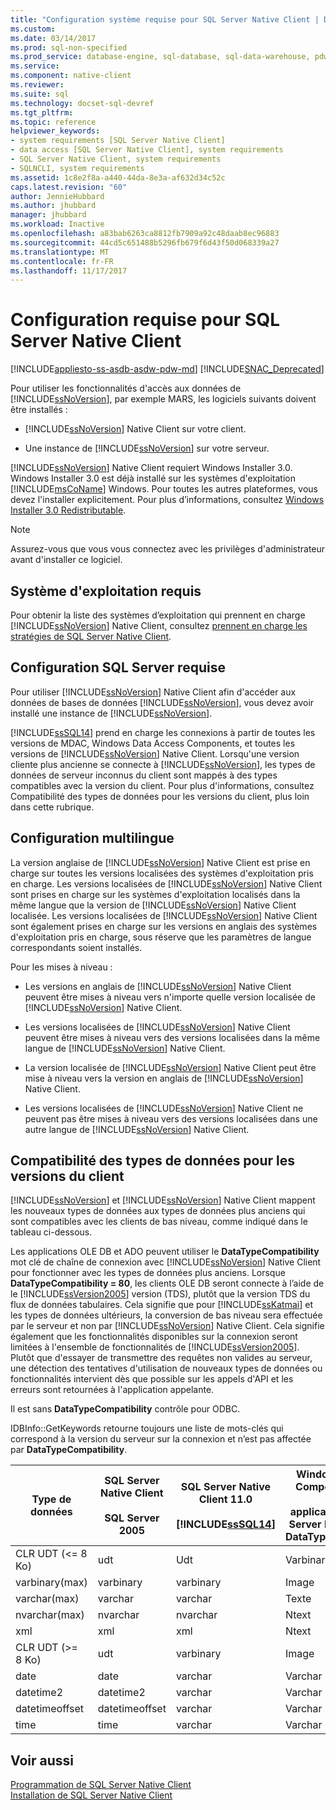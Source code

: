 ```yaml
---
title: "Configuration système requise pour SQL Server Native Client | Documents Microsoft"
ms.custom: 
ms.date: 03/14/2017
ms.prod: sql-non-specified
ms.prod_service: database-engine, sql-database, sql-data-warehouse, pdw
ms.service: 
ms.component: native-client
ms.reviewer: 
ms.suite: sql
ms.technology: docset-sql-devref
ms.tgt_pltfrm: 
ms.topic: reference
helpviewer_keywords:
- system requirements [SQL Server Native Client]
- data access [SQL Server Native Client], system requirements
- SQL Server Native Client, system requirements
- SQLNCLI, system requirements
ms.assetid: 1c8e2f8a-a440-44da-8e3a-af632d34c52c
caps.latest.revision: "60"
author: JennieHubbard
ms.author: jhubbard
manager: jhubbard
ms.workload: Inactive
ms.openlocfilehash: a83bab6263ca8812fb7909a92c48daab8ec96883
ms.sourcegitcommit: 44cd5c651488b5296fb679f6d43f50d068339a27
ms.translationtype: MT
ms.contentlocale: fr-FR
ms.lasthandoff: 11/17/2017
---
```

# <a name="system-requirements-for-sql-server-native-client"></a>Configuration requise pour SQL Server Native Client
[!INCLUDE[appliesto-ss-asdb-asdw-pdw-md](../../includes/appliesto-ss-asdb-asdw-pdw-md.md)]
[!INCLUDE[SNAC_Deprecated](../../includes/snac-deprecated.md)]

  Pour utiliser les fonctionnalités d'accès aux données de [!INCLUDE[ssNoVersion](../../includes/ssnoversion-md.md)], par exemple MARS, les logiciels suivants doivent être installés :  
  
-   [!INCLUDE[ssNoVersion](../../includes/ssnoversion-md.md)] Native Client sur votre client.  
  
-   Une instance de [!INCLUDE[ssNoVersion](../../includes/ssnoversion-md.md)] sur votre serveur.  
  
 [!INCLUDE[ssNoVersion](../../includes/ssnoversion-md.md)] Native Client requiert Windows Installer 3.0. Windows Installer 3.0 est déjà installé sur les systèmes d'exploitation [!INCLUDE[msCoName](../../includes/msconame-md.md)] Windows. Pour toutes les autres plateformes, vous devez l'installer explicitement. Pour plus d’informations, consultez [Windows Installer 3.0 Redistributable](http://go.microsoft.com/fwlink/?LinkId=46459).  
  
> [!NOTE]  
>  Assurez-vous que vous vous connectez avec les privilèges d'administrateur avant d'installer ce logiciel.  
  
## <a name="operating-system-requirements"></a>Système d'exploitation requis  
 Pour obtenir la liste des systèmes d’exploitation qui prennent en charge [!INCLUDE[ssNoVersion](../../includes/ssnoversion-md.md)] Native Client, consultez [prennent en charge les stratégies de SQL Server Native Client](../../relational-databases/native-client/applications/support-policies-for-sql-server-native-client.md).  
  
## <a name="sql-server-requirements"></a>Configuration SQL Server requise  
 Pour utiliser [!INCLUDE[ssNoVersion](../../includes/ssnoversion-md.md)] Native Client afin d'accéder aux données de bases de données [!INCLUDE[ssNoVersion](../../includes/ssnoversion-md.md)], vous devez avoir installé une instance de [!INCLUDE[ssNoVersion](../../includes/ssnoversion-md.md)].  
  
 [!INCLUDE[ssSQL14](../../includes/sssql14-md.md)] prend en charge les connexions à partir de toutes les versions de MDAC, Windows Data Access Components, et toutes les versions de [!INCLUDE[ssNoVersion](../../includes/ssnoversion-md.md)] Native Client. Lorsqu'une version cliente plus ancienne se connecte à [!INCLUDE[ssNoVersion](../../includes/ssnoversion-md.md)], les types de données de serveur inconnus du client sont mappés à des types compatibles avec la version du client. Pour plus d'informations, consultez Compatibilité des types de données pour les versions du client, plus loin dans cette rubrique.  
  
## <a name="cross-language-requirements"></a>Configuration multilingue  
 La version anglaise de [!INCLUDE[ssNoVersion](../../includes/ssnoversion-md.md)] Native Client est prise en charge sur toutes les versions localisées des systèmes d'exploitation pris en charge. Les versions localisées de [!INCLUDE[ssNoVersion](../../includes/ssnoversion-md.md)] Native Client sont prises en charge sur les systèmes d'exploitation localisés dans la même langue que la version de [!INCLUDE[ssNoVersion](../../includes/ssnoversion-md.md)] Native Client localisée. Les versions localisées de [!INCLUDE[ssNoVersion](../../includes/ssnoversion-md.md)] Native Client sont également prises en charge sur les versions en anglais des systèmes d'exploitation pris en charge, sous réserve que les paramètres de langue correspondants soient installés.  
  
 Pour les mises à niveau :  
  
-   Les versions en anglais de [!INCLUDE[ssNoVersion](../../includes/ssnoversion-md.md)] Native Client peuvent être mises à niveau vers n'importe quelle version localisée de [!INCLUDE[ssNoVersion](../../includes/ssnoversion-md.md)] Native Client.  
  
-   Les versions localisées de [!INCLUDE[ssNoVersion](../../includes/ssnoversion-md.md)] Native Client peuvent être mises à niveau vers des versions localisées dans la même langue de [!INCLUDE[ssNoVersion](../../includes/ssnoversion-md.md)] Native Client.  
  
-   La version localisée de [!INCLUDE[ssNoVersion](../../includes/ssnoversion-md.md)] Native Client peut être mise à niveau vers la version en anglais de [!INCLUDE[ssNoVersion](../../includes/ssnoversion-md.md)] Native Client.  
  
-   Les versions localisées de [!INCLUDE[ssNoVersion](../../includes/ssnoversion-md.md)] Native Client ne peuvent pas être mises à niveau vers des versions localisées dans une autre langue de [!INCLUDE[ssNoVersion](../../includes/ssnoversion-md.md)] Native Client.  
  
## <a name="data-type-compatibility-for-client-versions"></a>Compatibilité des types de données pour les versions du client  
 [!INCLUDE[ssNoVersion](../../includes/ssnoversion-md.md)] et [!INCLUDE[ssNoVersion](../../includes/ssnoversion-md.md)] Native Client mappent les nouveaux types de données aux types de données plus anciens qui sont compatibles avec les clients de bas niveau, comme indiqué dans le tableau ci-dessous.  
  
 Les applications OLE DB et ADO peuvent utiliser le **DataTypeCompatibility** mot clé de chaîne de connexion avec [!INCLUDE[ssNoVersion](../../includes/ssnoversion-md.md)] Native Client pour fonctionner avec les types de données plus anciens. Lorsque **DataTypeCompatibility = 80**, les clients OLE DB seront connecte à l’aide de le [!INCLUDE[ssVersion2005](../../includes/ssversion2005-md.md)] version (TDS), plutôt que la version TDS du flux de données tabulaires. Cela signifie que pour [!INCLUDE[ssKatmai](../../includes/sskatmai-md.md)] et les types de données ultérieurs, la conversion de bas niveau sera effectuée par le serveur et non par [!INCLUDE[ssNoVersion](../../includes/ssnoversion-md.md)] Native Client. Cela signifie également que les fonctionnalités disponibles sur la connexion seront limitées à l'ensemble de fonctionnalités de [!INCLUDE[ssVersion2005](../../includes/ssversion2005-md.md)]. Plutôt que d'essayer de transmettre des requêtes non valides au serveur, une détection des tentatives d'utilisation de nouveaux types de données ou fonctionnalités intervient dès que possible sur les appels d'API et les erreurs sont retournées à l'application appelante.  
  
 Il est sans **DataTypeCompatibility** contrôle pour ODBC.  
  
 IDBInfo::GetKeywords retourne toujours une liste de mots-clés qui correspond à la version du serveur sur la connexion et n’est pas affectée par **DataTypeCompatibility**.  
  
|Type de données|SQL Server Native Client<br /><br /> SQL Server 2005|SQL Server Native Client 11.0<br /><br /> [!INCLUDE[ssSQL14](../../includes/sssql14-md.md)]|Windows Data Access Components, MDAC et<br /><br /> applications OLE DB SQL Server Native Client avec DataTypeCompatibility=80|  
|---------------|--------------------------------------------------|-------------------------------------------------------------|-------------------------------------------------------------------------------------------------------------------------------|  
|CLR UDT (\<= 8 Ko)|udt|Udt|Varbinary|  
|varbinary(max)|varbinary|varbinary|Image|  
|varchar(max)|varchar|varchar|Texte|  
|nvarchar(max)|nvarchar|nvarchar|Ntext|  
|xml|xml|xml|Ntext|  
|CLR UDT (>= 8 Ko)|udt|varbinary|Image|  
|date|date|varchar|Varchar|  
|datetime2|datetime2|varchar|Varchar|  
|datetimeoffset|datetimeoffset|varchar|Varchar|  
|time|time|varchar|Varchar|  
  
## <a name="see-also"></a>Voir aussi  
 [Programmation de SQL Server Native Client](../../relational-databases/native-client/sql-server-native-client-programming.md)   
 [Installation de SQL Server Native Client](../../relational-databases/native-client/applications/installing-sql-server-native-client.md)  
  
  
